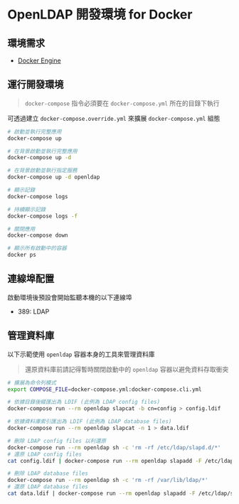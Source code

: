 # OpenLDAP 開發環境 for Docker

## 環境需求

- [Docker Engine](https://docs.docker.com/install/)

## 運行開發環境

> `docker-compose` 指令必須要在 `docker-compose.yml` 所在的目錄下執行

可透過建立 `docker-compose.override.yml` 來擴展 `docker-compose.yml` 組態

```sh
# 啟動並執行完整應用
docker-compose up

# 在背景啟動並執行完整應用
docker-compose up -d

# 在背景啟動並執行指定服務
docker-compose up -d openldap

# 顯示記錄
docker-compose logs

# 持續顯示記錄
docker-compose logs -f

# 關閉應用
docker-compose down

# 顯示所有啟動中的容器
docker ps
```

## 連線埠配置

啟動環境後預設會開始監聽本機的以下連線埠

- 389: LDAP

## 管理資料庫

以下示範使用 `openldap` 容器本身的工具來管理資料庫

> 還原資料庫前請記得暫時關閉啟動中的 `openldap` 容器以避免資料存取衝突

```sh
# 擴展為命令列模式
export COMPOSE_FILE=docker-compose.yml:docker-compose.cli.yml

# 依據目錄後綴匯出為 LDIF (此例為 LDAP config files)
docker-compose run --rm openldap slapcat -b cn=config > config.ldif

# 依據資料庫索引匯出為 LDIF (此例為 LDAP database files)
docker-compose run --rm openldap slapcat -n 1 > data.ldif

# 刪除 LDAP config files 以利還原
docker-compose run --rm openldap sh -c 'rm -rf /etc/ldap/slapd.d/*'
# 還原 LDAP config files
cat config.ldif | docker-compose run --rm openldap slapadd -F /etc/ldap/slapd.d -n 0

# 刪除 LDAP database files
docker-compose run --rm openldap sh -c 'rm -rf /var/lib/ldap/*'
# 還原 LDAP database files
cat data.ldif | docker-compose run --rm openldap slapadd -F /etc/ldap/slapd.d -n 1
```
